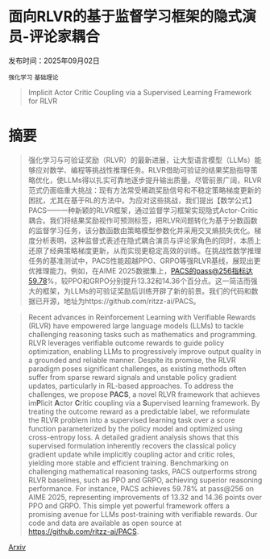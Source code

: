 # 面向RLVR的基于监督学习框架的隐式演员-评论家耦合

发布时间：2025年09月02日

`强化学习` `基础理论`

> Implicit Actor Critic Coupling via a Supervised Learning Framework for RLVR

# 摘要

> 强化学习与可验证奖励（RLVR）的最新进展，让大型语言模型（LLMs）能够应对数学、编程等挑战性推理任务。RLVR借助可验证的结果奖励指导策略优化，使LLMs得以扎实可靠地逐步提升输出质量。尽管前景广阔，RLVR范式仍面临重大挑战：现有方法常受稀疏奖励信号和不稳定策略梯度更新的困扰，尤其在基于RL的方法中。为应对这些挑战，我们提出【数学公式】PACS——一种新颖的RLVR框架，通过监督学习框架实现隐式Actor-Critic耦合。我们将结果奖励视作可预测标签，把RLVR问题转化为基于分数函数的监督学习任务，该分数函数由策略模型参数化并采用交叉熵损失优化。梯度分析表明，这种监督式表述在隐式耦合演员与评论家角色的同时，本质上还原了经典策略梯度更新，从而实现更稳定高效的训练。在挑战性数学推理任务的基准测试中，PACS性能超越PPO、GRPO等强RLVR基线，展现出更优推理能力。例如，在AIME 2025数据集上，PACS的pass@256指标达59.78%，较PPO和GRPO分别提升13.32和14.36个百分点。这一简洁而强大的框架，为LLMs的可验证奖励后训练开辟了新的前景。我们的代码和数据已开源，地址为https://github.com/ritzz-ai/PACS。

> Recent advances in Reinforcement Learning with Verifiable Rewards (RLVR) have empowered large language models (LLMs) to tackle challenging reasoning tasks such as mathematics and programming. RLVR leverages verifiable outcome rewards to guide policy optimization, enabling LLMs to progressively improve output quality in a grounded and reliable manner. Despite its promise, the RLVR paradigm poses significant challenges, as existing methods often suffer from sparse reward signals and unstable policy gradient updates, particularly in RL-based approaches. To address the challenges, we propose $\textbf{PACS}$, a novel RLVR framework that achieves im$\textbf{P}$licit $\textbf{A}$ctor $\textbf{C}$ritic coupling via a $\textbf{S}$upervised learning framework. By treating the outcome reward as a predictable label, we reformulate the RLVR problem into a supervised learning task over a score function parameterized by the policy model and optimized using cross-entropy loss. A detailed gradient analysis shows that this supervised formulation inherently recovers the classical policy gradient update while implicitly coupling actor and critic roles, yielding more stable and efficient training. Benchmarking on challenging mathematical reasoning tasks, PACS outperforms strong RLVR baselines, such as PPO and GRPO, achieving superior reasoning performance. For instance, PACS achieves 59.78\% at pass@256 on AIME 2025, representing improvements of 13.32 and 14.36 points over PPO and GRPO. This simple yet powerful framework offers a promising avenue for LLMs post-training with verifiable rewards. Our code and data are available as open source at https://github.com/ritzz-ai/PACS.

[Arxiv](https://arxiv.org/abs/2509.02522)